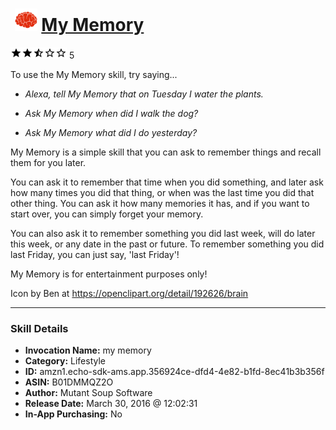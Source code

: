 # &nbsp;<img src="skill_icon" alt="My Memory icon" width="36"> [My Memory](http://alexa.amazon.com/#skills/amzn1.echo-sdk-ams.app.356924ce-dfd4-4e82-b1fd-8ec41b3b356f)
![2.9 stars](../../images/ic_star_black_18dp_1x.png)![2.9 stars](../../images/ic_star_black_18dp_1x.png)![2.9 stars](../../images/ic_star_half_black_18dp_1x.png)![2.9 stars](../../images/ic_star_border_black_18dp_1x.png)![2.9 stars](../../images/ic_star_border_black_18dp_1x.png) 5

To use the My Memory skill, try saying...

* *Alexa, tell My Memory that on Tuesday I water the plants.*

* *Ask My Memory when did I walk the dog?*

* *Ask My Memory what did I do yesterday?*

My Memory is a simple skill that you can ask to remember things and recall them for you later.

You can ask it to remember that time when you did something, and later ask how many times you did that thing, or when was the last time you did that other thing. You can ask it how many memories it has, and if you want to start over, you can simply forget your memory.

You can also ask it to remember something you did last week, will do later this week, or any date in the past or future. To remember something you did last Friday, you can just say, 'last Friday'!

My Memory is for entertainment purposes only!

Icon by Ben at https://openclipart.org/detail/192626/brain

***

### Skill Details

* **Invocation Name:** my memory
* **Category:** Lifestyle
* **ID:** amzn1.echo-sdk-ams.app.356924ce-dfd4-4e82-b1fd-8ec41b3b356f
* **ASIN:** B01DMMQZ2O
* **Author:** Mutant Soup Software
* **Release Date:** March 30, 2016 @ 12:02:31
* **In-App Purchasing:** No

